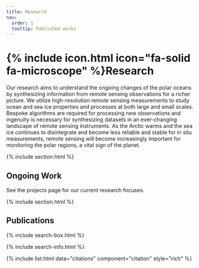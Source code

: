 ```yaml
---
title: Research
nav:
  order: 1
  tooltip: Published works
---
```


# {% include icon.html icon="fa-solid fa-microscope" %}Research

Our research aims to understand the ongoing changes of the polar oceans by synthesizing information from remote sensing observations for a richer picture.  We utilize high-resolution remote sensing measurements to study ocean and sea ice properties and processes at both large and small scales. Bespoke algorithms are required for processing new observations and ingenuity is necessary for synthesizing datasets in an ever-changing landscape of remote sensing instruments. As the Arctic warms and the sea ice continues to disintegrate and become less reliable and stable for in situ measurements, remote sensing will become increasingly important for monitoring the polar regions, a vital sign of the planet. 

{% include section.html %}

## Ongoing Work

See the projects page for our current research focuses.

<!--{% include citation.html lookup="Open collaborative writing with Manubot" style="rich" %}-->

{% include section.html %}

## Publications

{% include search-box.html %}

{% include search-info.html %}

{% include list.html data="citations" component="citation" style="rich" %}
